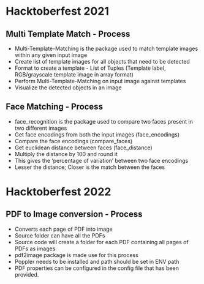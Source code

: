 # Hacktoberfest 2021
## Multi Template Match - Process
- Multi-Template-Matching is the package used to match template images within any given input image
- Create list of template images for all objects that need to be detected
- Format to create a template - List of Tuples (Template label, RGB/grayscale template image in array format)
- Perform Multi-Template-Matching on input image against templates
- Visualize the detected objects in an image

## Face Matching - Process
- face_recognition is the package used to compare two faces present in two different images
- Get face encodings from both the input images (face_encodings)
- Compare the face encodings (compare_faces)
- Get euclidean distance between faces (face_distance)
- Multiply the distance by 100 and round it
- This gives the ‘percentage of variation’ between two face encodings
- Lesser the distance; Closer is the match between the faces

# Hacktoberfest 2022
## PDF to Image conversion - Process
- Converts each page of PDF into image
- Source folder can have all the PDFs
- Source code will create a folder for each PDF containing all pages of PDFs as images
- pdf2image package is made use for this process
- Poppler needs to be installed and path should be set in ENV path
- PDF properties can be configured in the config file that has been provided.



